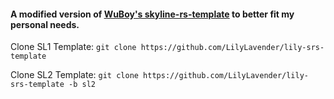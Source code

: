 #### A modified version of [WuBoy's skyline-rs-template](https://github.com/WuBoytH/skyline-rs-template) to better fit my personal needs. 

Clone SL1 Template: `git clone https://github.com/LilyLavender/lily-srs-template`

Clone SL2 Template: `git clone https://github.com/LilyLavender/lily-srs-template -b sl2`